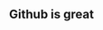 <div align="center">

## Github is great

</div>
<div align="center">


[](https://github.com/user-attachments/assets/dc051839-c8fe-4619-8114-f591f31e9efa)
[](https://github.githubassets.com/assets/mona-loading-default-c3c7aad1282f.gif)



</div>
